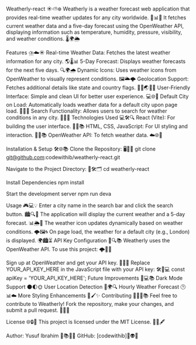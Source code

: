 Weatherly-react ☀️⛅️❄️
Weatherly is a weather forecast web application that provides real-time weather updates for any city worldwide. 🌆📊💨 It fetches current weather data and a five-day forecast using the OpenWeather API, displaying information such as temperature, humidity, pressure, visibility, and weather conditions. 🌡️🌍🌦️

Features ⛈️☁️☀️
Real-time Weather Data: Fetches the latest weather information for any city. 🌎🌡️📊
5-Day Forecast: Displays weather forecasts for the next five days. 🔍🌍🌧️
Dynamic Icons: Uses weather icons from OpenWeather to visually represent conditions. 🖼️🌥️🌩️
Geolocation Support: Fetches additional details like state and country flags. 🏳️‍🌈🌏🇺🇸
User-Friendly Interface: Simple and clean UI for better user experience. 💻🌐🔎
Default City on Load: Automatically loads weather data for a default city upon page load. 📅🌌💡
Search Functionality: Allows users to search for weather conditions in any city. 🔎📝💎
Technologies Used 💻🛠️🔍
React (Vite): For building the user interface. 🎨💡📚
HTML, CSS, JavaScript: For UI styling and interaction. 🎨💡📚
OpenWeather API: To fetch weather data. ☁️🌐🔑

Installation & Setup 🛠️🌐📚
Clone the Repository: 🖥️📂💾
git clone git@github.com:codewithib/weatherly-react.git

Navigate to the Project Directory: 📁🛠️🗂️
cd weatherly-react

Install Dependencies
npm install

Start the development server
npm run deva

Usage 🎮💻💡
Enter a city name in the search bar and click the search button. 🏙️🔍📌
The application will display the current weather and a 5-day forecast. 📊🌦️📆
The weather icon updates dynamically based on weather conditions. 🌩️🖼️🌀
On page load, the weather for a default city (e.g., London) is displayed. 🌍🏙️⏳
API Key Configuration 🔑🔍📚
Weatherly uses the OpenWeather API. To use this project: 🌩️📜💾

Sign up at OpenWeather and get your API key. 📝🌐🔑
Replace YOUR_API_KEY_HERE in the JavaScript file with your API key: 🛠️📜💻
const apiKey = 'YOUR_API_KEY_HERE';
Future Improvements 🔄💻📚
Dark Mode Support 🌑🌓🌞
User Location Detection 📍🌍🔍
Hourly Weather Forecast 🕒📊☁️
More Styling Enhancements 🎨🖌️✨
Contributing 💪👨‍💻📚
Feel free to contribute to Weatherly! Fork the repository, make your changes, and submit a pull request. 🚀📝🔄

License 🌐🔒📓
This project is licensed under the MIT License. 📜🔐🖋️

Author: Yusuf Ibrahim 🎨📚👨‍💻
GitHub: [codewithib]👤👽🌐